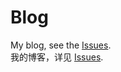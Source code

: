 # Blog
My blog, see the [Issues](https://github.com/EEzTool/Blog/issues).<br>
我的博客，详见 [Issues](https://github.com/EEzTool/Blog/issues).
